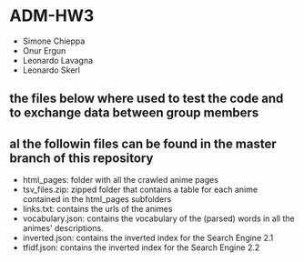 # ADM-HW3
- Simone Chieppa
- Onur Ergun
- Leonardo Lavagna
- Leonardo Skerl
## the files below where used to test the code and to exchange data between group members
## al the followin files can be found in the master branch of this repository
- html_pages: folder with all the crawled anime pages
- tsv_files.zip: zipped folder that contains a table for each anime contained in the html_pages subfolders
- links.txt: contains the urls of the animes
- vocabulary.json: contains the vocabulary of the (parsed) words in all the animes' descriptions.
- inverted.json: contains the inverted index for the Search Engine 2.1
- tfidf.json: contains the inverted index for the Search Engine 2.2

